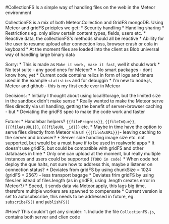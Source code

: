 #CollectionFS
Is a simple way of handling files on the web in the Meteor environment

CollectionFS is a mix of both Meteor.Collection and GridFS mongoDB.
Using Meteor and gridFS priciples we get:
	* Security handling
	* Handling sharing
	* Restrictions eg. only allow certain content types, fields, users etc.
	* Reactive data, the collectionFS's methods should all be reactive
	* Abillity for the user to resume upload after connection loss, browser crash or cola in keyboard
	* At the moment files are loaded into the client as Blob universal way of handling large binary data

Sorry:
	* This is made as ```Make it work, make it fast```, well it should work
	* No test suite - any good ones for Meteor?
	* No smart packages - dont know how, yet
	* Current code contains relics in form of logs and timers used in the example ```statistics``` and for debuggin
	* I'm new to node.js, Meteor and github - this is my first code ever in Meteor

Decisions:
	* Initially I thought about using localStorage, but the limited size in the sandbox didn't make sense
	* Really wanted to make the Meteor serve files directly via url handling, getting the benefit of server+browser caching - but
	* Deviating the gridFS spec to make the code work and faster

Future:
	* Handlebar helpers? ```{{fileProgress}}```, ```{{fileInQue}}```, ```{{{fileAsURL}}}```, ```{{{fileURL _id}}}``` etc.
	* Maybe in time have the option to serve files directly from Meteor via url ```{{{fileAsURL}}}```- leaving caching to the server and browser?
	* Server side handling image size etc. not supported, but would be a must have if to be used in realworld apps
	* It doesn't use gridFS, but could be compatible with gridFS and other databases in time
	* Only one can upload at the moment, but really multiple instances and users could be supported ```(TODO in code)```
	* When code hot deploy the que halts, not sure how to address this, maybe a listener on connection status?
	* Deviates from gridFS by using chunkSize = 1024 (gridFS = 256?) - less transport bagage
	* Deviates frim gridFS by using files.len istead of files.length (as in gridFS, using .length creates error in Meteor?)
	* Speed, it sends data via Meteor.apply, this lags big time, therefore multiple workers are spawned to compensate
	* Current version is set to autosubscribe, this needs to be addressed in future, eg. ```subscribeFS()``` and ```publishFS()```

#How?
This couldn't get any simpler:
	1. Include the file ```CollectionFS.js```, contains both server and clien code

